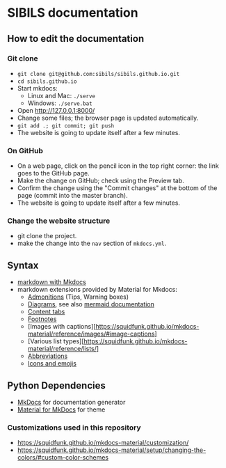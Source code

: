 # SIBILS documentation

## How to edit the documentation

### Git clone

* `git clone git@github.com:sibils/sibils.github.io.git`
* `cd sibils.github.io`
* Start mkdocs:
    * Linux and Mac: `./serve`
    * Windows: `./serve.bat`
* Open http://127.0.0.1:8000/
* Change some files; the browser page is updated automatically.
* `git add .; git commit; git push`
* The website is going to update itself after a few minutes.

### On GitHub

* On a web page, click on the pencil icon in the top right corner: the link goes to the GitHub page.
* Make the change on GitHub; check using the Preview tab.
* Confirm the change using the "Commit changes" at the bottom of the page (commit into the master branch).
* The website is going to update itself after a few minutes.

### Change the website structure

* git clone the project.
* make the change into the `nav` section of `mkdocs.yml`.

## Syntax

* [markdown with Mkdocs](https://www.mkdocs.org/user-guide/writing-your-docs/#writing-with-markdown)
* markdown extensions provided by Material for Mkdocs:
    * [Admonitions](https://squidfunk.github.io/mkdocs-material/reference/admonitions/) (Tips, Warning boxes)
    * [Diagrams](https://squidfunk.github.io/mkdocs-material/reference/diagrams/), see also [mermaid documentation](https://mermaid-js.github.io/mermaid/#/README?id=diagram-types)
    * [Content tabs](https://squidfunk.github.io/mkdocs-material/reference/content-tabs/)
    * [Footnotes](https://squidfunk.github.io/mkdocs-material/reference/footnotes/)
    * [Images with captions][https://squidfunk.github.io/mkdocs-material/reference/images/#image-captions]
    * [Various list types][https://squidfunk.github.io/mkdocs-material/reference/lists/]
    * [Abbreviations](https://squidfunk.github.io/mkdocs-material/reference/tooltips/#adding-abbreviations)
    * [Icons and emojis](https://squidfunk.github.io/mkdocs-material/reference/icons-emojis/)

## Python Dependencies

* [MkDocs](https://www.mkdocs.org/) for documentation generator
* [Material for MkDocs](https://squidfunk.github.io/mkdocs-material/getting-started/) for theme

### Customizations used in this repository

* https://squidfunk.github.io/mkdocs-material/customization/
* https://squidfunk.github.io/mkdocs-material/setup/changing-the-colors/#custom-color-schemes
